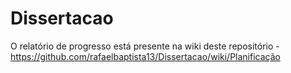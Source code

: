 # Dissertacao

O relatório de progresso está presente na wiki deste repositório - https://github.com/rafaelbaptista13/Dissertacao/wiki/Planificação
